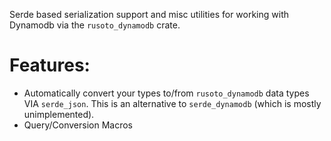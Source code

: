 Serde based serialization support and misc utilities for working with Dynamodb via the `rusoto_dynamodb` crate.

# Features:
* Automatically convert your types to/from `rusoto_dynamodb` data types VIA `serde_json`. This is an alternative to `serde_dynamodb` (which is mostly unimplemented).
* Query/Conversion Macros
